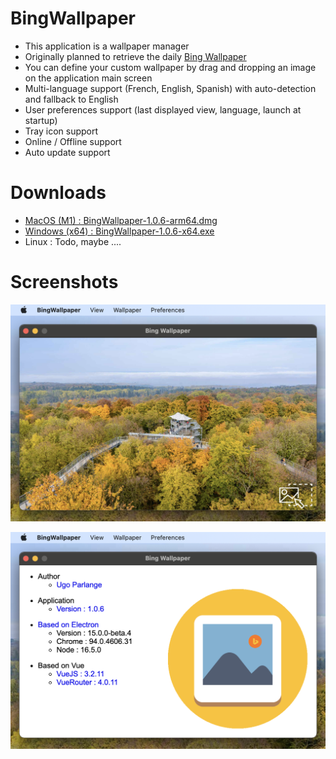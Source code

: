 # BingWallpaper

* This application is a wallpaper manager
* Originally planned to retrieve the daily [Bing Wallpaper](https://www.bing.com/)
* You can define your custom wallpaper by drag and dropping an image on the application main screen
* Multi-language support (French, English, Spanish) with auto-detection and fallback to English 
* User preferences support (last displayed view, language, launch at startup)
* Tray icon support
* Online / Offline support
* Auto update support

# Downloads

* [MacOS (M1) : BingWallpaper-1.0.6-arm64.dmg](https://github.com/uparlange/bing-wallpaper/releases/download/v1.0.6/BingWallpaper-1.0.6-arm64.dmg)
* [Windows (x64) : BingWallpaper-1.0.6-x64.exe](https://github.com/uparlange/bing-wallpaper/releases/download/v1.0.6/BingWallpaper-1.0.6-x64.exe)
* Linux : Todo, maybe ....

# Screenshots

![Wallpaper screenshot](https://github.com/uparlange/bing-wallpaper/blob/master/resources/screenshots/wallpaper-screen.png?raw=true)

![About screenshot](https://github.com/uparlange/bing-wallpaper/blob/master/resources/screenshots/about-screen.png?raw=true)